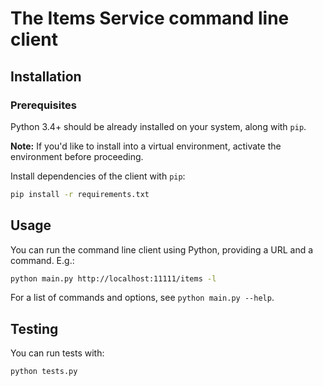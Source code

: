 # The Items Service command line client

## Installation

### Prerequisites
Python 3.4+ should be already installed on your system, along with `pip`.

**Note:** If you'd like to install into a virtual environment, activate the environment before proceeding.

Install dependencies of the client with `pip`:
```bash
pip install -r requirements.txt
```


## Usage
You can run the command line client using Python, providing a URL and a command.
E.g.:
```bash
python main.py http://localhost:11111/items -l
```

For a list of commands and options, see `python main.py --help`.


## Testing
You can run tests with:
```bash
python tests.py
```
